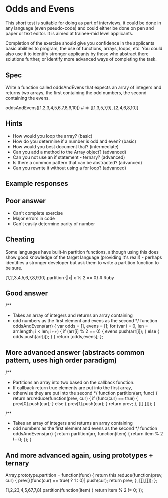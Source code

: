 # Odds and Evens

This short test is suitable for doing as part of interviews, it could be done in any language (even pseudo-code) and could either be done on pen and paper or text editor. It is aimed at trainee-mid level applicants.

Completion of the exercise should give you confidence in the applicants basic abilities to program, the use of functions, arrays, loops, etc. You could also use it to identify stronger applicants by those who abstract there solutions further, or identify more advanced ways of completing the task.

## Spec

Write a function called oddsAndEvens that expects an array of integers and returns two arrays, the first containing the odd numbers, the second containing the evens.

  oddsAndEvens([1,2,3,4,5,6,7,8,9,10]) # => [[1,3,5,7,9], [2,4,6,8,10]]

## Hints

* How would you loop the array? (basic)
* How do you determine if a number is odd and even? (basic)
* How would you best document that? (intermediate)
* Can you add a method to the Array object? (advanced)
* Can you not use an if statement - ternary? (advanced)
* Is there a common pattern that can be abstracted? (advanced)
* Can you rewrite it without using a for loop? (advanced)

## Example responses

## Poor answer

  * Can't complete exercise
  * Major errors in code
  * Can't easily determine parity of number

## Cheating

Some languages have built-in partition functions, although using this does show good knowledge of the target language (providing it's real!) - perhaps identifies a stronger developer but ask them to write a partition function to be sure.

  [1,2,3,4,5,6,7,8,9,10].partition {|x| x % 2 == 0} # Ruby


## Good answer

  /**
   * Takes an array of integers and returns an array containing
   * odd numbers as the first element and evens as the second
   */
  function oddsAndEvens(arr) {
    var odds = [], evens  = [];
    for (var i = 0, len = arr.length; i < len; i++) {
      if (arr[i] % 2 == 0) {
        evens.push(arr[i]);
      } else {
        odds.push(arr[i]);
      }
    }
    return [odds,evens];
  };

## More advanced answer (abstracts common pattern, uses high order paradigm)

  /**
   * Partitions an array into two based on the callback function.
   * If callback return true elements are put into the first array,
   * otherwise they are put into the second
   */
  function partition(arr, func) {
    return arr.reduce(function(prev, cur) {
      if (func(cur) == true) {
        prev[0].push(cur);
      } else {
        prev[1].push(cur);
      }
      return prev;
    }, [[],[]]);
  }

  /**
   * Takes an array of integers and returns an array containing
   * odd numbers as the first element and evens as the second
   */
  function oddsAndEvens(arr) {
    return partition(arr, function(item) {
      return item % 2 != 0;
    });
  }

## And more advanced again, using prototypes + ternary

  Array.prototype.partition = function(func) {
    return this.reduce(function(prev, cur) {
      prev[((func(cur) == true) ? 1 : 0)].push(cur);
      return prev;
    }, [[],[]]);
  };

  [1,2,23,4,5,67,7,8].partition(function(item) {
     return item % 2 != 0;
  });



